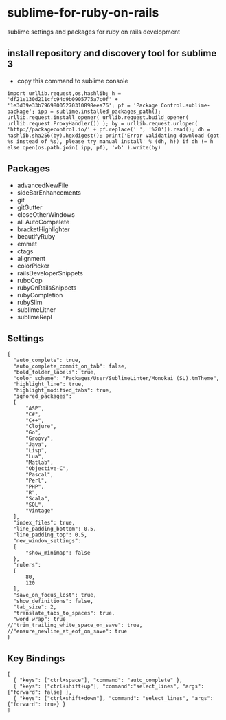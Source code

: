 # sublime-for-ruby-on-rails
sublime settings and packages for ruby on rails development

## install repository and discovery tool for sublime 3
  - copy this command to sublime console 
```
import urllib.request,os,hashlib; h = 'df21e130d211cfc94d9b0905775a7c0f' + '1e3d39e33b79698005270310898eea76'; pf = 'Package Control.sublime-package'; ipp = sublime.installed_packages_path(); urllib.request.install_opener( urllib.request.build_opener( urllib.request.ProxyHandler()) ); by = urllib.request.urlopen( 'http://packagecontrol.io/' + pf.replace(' ', '%20')).read(); dh = hashlib.sha256(by).hexdigest(); print('Error validating download (got %s instead of %s), please try manual install' % (dh, h)) if dh != h else open(os.path.join( ipp, pf), 'wb' ).write(by)
```
## Packages
  - advancedNewFile
  - sideBarEnhancements
  - git
  - gitGutter
  - closeOtherWindows
  - all AutoCompelete
  - bracketHighlighter
  - beautifyRuby
  - emmet
  - ctags
  - alignment
  - colorPicker
  - railsDeveloperSnippets
  - ruboCop
  - rubyOnRailsSnippets
  - rubyCompletion
  - rubySlim
  - sublimeLitner
  - sublimeRepl

## Settings
  ```
  {
	"auto_complete": true,
	"auto_complete_commit_on_tab": false,
	"bold_folder_labels": true,
	"color_scheme": "Packages/User/SublimeLinter/Monokai (SL).tmTheme",
	"highlight_line": true,
	"highlight_modified_tabs": true,
	"ignored_packages":
	[
		"ASP",
		"C#",
		"C++",
		"Clojure",
		"Go",
		"Groovy",
		"Java",
		"Lisp",
		"Lua",
		"Matlab",
		"Objective-C",
		"Pascal",
		"Perl",
		"PHP",
		"R",
		"Scala",
		"SQL",
		"Vintage"
	],
	"index_files": true,
	"line_padding_bottom": 0.5,
	"line_padding_top": 0.5,
	"new_window_settings":
	{
		"show_minimap": false
	},
	"rulers":
	[
		80,
		120
	],
	"save_on_focus_lost": true,
	"show_definitions": false,
	"tab_size": 2,
	"translate_tabs_to_spaces": true,
	"word_wrap": true
  //"trim_trailing_white_space_on_save": true,
  //"ensure_newline_at_eof_on_save": true
}
  ```

## Key Bindings
  ```
  [
  	{ "keys": ["ctrl+space"], "command": "auto_complete" },
  	{ "keys": ["ctrl+shift+up"], "command":"select_lines", "args": {"forward": false} },
	{ "keys": ["ctrl+shift+down"], "command": "select_lines", "args": {"forward": true} }
  ]
  ```
